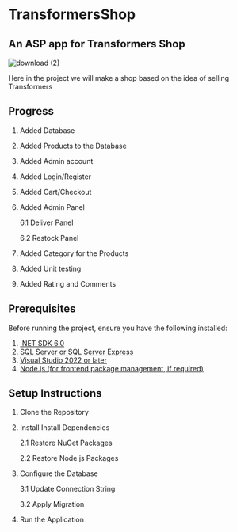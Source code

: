 # TransformersShop
## An ASP app for Transformers Shop
![download (2)](https://github.com/Hristo-Marinov/Transformers-Shop/assets/129615640/2d782c4b-2a29-4899-a898-1e522ebd8ccb)

Here in the project we will make a shop based on the idea of selling Transformers
## Progress
1. Added Database
2. Added Products to the Database
3. Added Admin account
4. Added Login/Register
5. Added Cart/Checkout
6. Added Admin Panel
   
    6.1 Deliver Panel
   
    6.2 Restock Panel
7. Added Category for the Products
8. Added Unit testing
9. Added Rating and Comments

## Prerequisites

Before running the project, ensure you have the following installed:

1. [.NET SDK 6.0](https://dotnet.microsoft.com/download/dotnet/6.0)
2. [SQL Server or SQL Server Express](https://www.microsoft.com/en-us/sql-server/sql-server-downloads)
3. [Visual Studio 2022 or later](https://visualstudio.microsoft.com/downloads/)
4. [Node.js (for frontend package management, if required)](https://nodejs.org/)

## Setup Instructions

1. Clone the Repository
2. Install Install Dependencies

    2.1 Restore NuGet Packages

    2.2 Restore Node.js Packages
3. Configure the Database

    3.1 Update Connection String

    3.2 Apply Migration 
4. Run the Application

